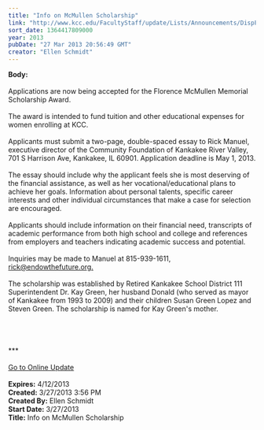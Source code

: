 ```yaml
---
title: "Info on McMullen Scholarship"
link: "http://www.kcc.edu/FacultyStaff/update/Lists/Announcements/DispForm.aspx?ID=1041"
sort_date: 1364417809000
year: 2013
pubDate: "27 Mar 2013 20:56:49 GMT"
creator: "Ellen Schmidt"
---
```


<div><b>Body:</b> <div class="ExternalClass828210CA445A4F918F1417541E0E974D">
<div><br />Applications are now being accepted for the Florence McMullen Memorial Scholarship Award.</div>
<div> </div>
<div>The award is intended to fund tuition and other educational expenses for women enrolling at KCC.</div>
<div> </div>
<div>Applicants must submit a two-page, double-spaced essay to Rick Manuel, executive director of the Community Foundation of Kankakee River Valley, 701 S Harrison Ave, Kankakee, IL 60901. Application deadline is May 1, 2013.</div>
<div> </div>
<div>The essay should include why the applicant feels she is most deserving of the financial assistance, as well as her vocational/educational plans to achieve her goals. Information about personal talents, specific career interests and other individual circumstances that make a case for selection are encouraged.</div>
<div> </div>
<div>Applicants should include information on their financial need, transcripts of academic performance from both high school and college and references from employers and teachers indicating academic success and potential.</div>
<div> </div>
<div>Inquiries may be made to Manuel at 815-939-1611, <a href="mailto:rick@endowthefuture.org">rick@endowthefuture.org.</a></div>
<div> </div>
<div>The scholarship was established by Retired Kankakee School District 111 Superintendent Dr. Kay Green, her husband Donald (who served as mayor of Kankakee from 1993 to 2009) and their children Susan Green Lopez and Steven Green. The scholarship is named for Kay Green's mother.</div>
<div> </div>
<div> </div>
<div><br />
<div>
<div> </div>
<div>
<div>***</div>
<div> </div>
<div><a href="/FacultyStaff/update/Pages/dailyupdate.aspx">Go to Online Update</a></div>
<div> </div></div></div></div></div></div>
<div><b>Expires:</b> 4/12/2013</div>
<div><b>Created:</b> 3/27/2013 3:56 PM</div>
<div><b>Created By:</b> Ellen Schmidt</div>
<div><b>Start Date:</b> 3/27/2013</div>
<div><b>Title:</b> Info on McMullen Scholarship</div>
